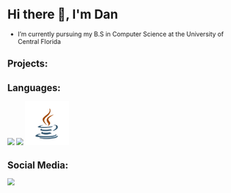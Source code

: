 <h1>Hi there 👋, I'm Dan</h1>

- I’m currently pursuing my B.S in Computer Science at the University of Central Florida

<h2>Projects:</h2>

<h2>Languages:</h2>

<img src="https://user-images.githubusercontent.com/74038190/212257472-08e52665-c503-4bd9-aa20-f5a4dae769b5.gif" width="100"> <img src="https://github.com/Anmol-Baranwal/Cool-GIFs-For-GitHub/assets/74038190/e0d299f2-767c-4c21-bd49-90f2a19f1a78" width="100"> <img src="https://raw.githubusercontent.com/acessors/acessors/main/java.gif" width="100">

<h2>Social Media:</h2>

[<img src="https://user-images.githubusercontent.com/74038190/235294012-0a55e343-37ad-4b0f-924f-c8431d9d2483.gif" width="100">][linkedin] 

[linkedin]: https://www.linkedin.com/in/daniel-feng/ 

